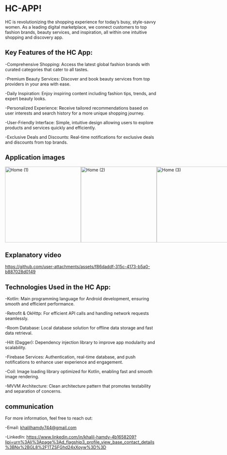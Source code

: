 # HC-APP!

HC is revolutionizing the shopping experience for today’s busy, style-savvy women. As a leading digital marketplace, we connect customers to top fashion brands, beauty services, and inspiration, all within one intuitive shopping and discovery app.
## Key Features of the HC App:

-Comprehensive Shopping: Access the latest global fashion brands with curated categories that cater to all tastes.

-Premium Beauty Services: Discover and book beauty services from top providers in your area with ease.

-Daily Inspiration: Enjoy inspiring content including fashion tips, trends, and expert beauty looks.

-Personalized Experience: Receive tailored recommendations based on user interests and search history for a more unique shopping journey.

-User-Friendly Interface: Simple, intuitive design allowing users to explore products and services quickly and efficiently.

-Exclusive Deals and Discounts: Real-time notifications for exclusive deals and discounts from top brands.

## Application images
<div style="display: flex; justify-content: space-around;">
  
  <img src="https://github.com/user-attachments/assets/a23b28e6-65db-4ade-9267-3ebf59187085" alt="Home (1)" width="250"/>
  <img src="https://github.com/user-attachments/assets/5efbcca8-35c2-438c-912f-6c422a3f5419" alt="Home (2)" width="250"/>
  <img src="https://github.com/user-attachments/assets/1128cd62-e3eb-475e-84f3-a92e7ff6e514" alt="Home (3)" width="250"/>
  <img src="https://github.com/user-attachments/assets/beb4a297-e0dc-4eb1-a032-63166cabdd17" alt="Home (3)" width="250"/>
  <img src="https://github.com/user-attachments/assets/2e584975-5615-4941-af2c-8ceab64e2821" alt="Splash screen1" width="250"/>
  <img src="https://github.com/user-attachments/assets/b49cdf5a-062c-4700-987f-4d84097da8a9" alt="Home (1)" width="250"/>
  <img src="https://github.com/user-attachments/assets/3d414f82-4e83-4b89-9745-7630dcdbf722" alt="Image 3" width="250"/>
  <img src="https://github.com/user-attachments/assets/d25f0c4c-54fc-4638-80a2-405833afdaea" alt="Image 3" width="250"/>
</div>

## Explanatory video

https://github.com/user-attachments/assets/f86daddf-315c-4173-b5a0-b887028d0149

## Technologies Used in the HC App:

-Kotlin: Main programming language for Android development, ensuring smooth and efficient performance.

-Retrofit & OkHttp: For efficient API calls and handling network requests seamlessly.

-Room Database: Local database solution for offline data storage and fast data retrieval.

-Hilt (Dagger): Dependency injection library to improve app modularity and scalability.

-Firebase Services: Authentication, real-time database, and push notifications to enhance user experience and engagement.

-Coil: Image loading library optimized for Kotlin, enabling fast and smooth image rendering.

-MVVM Architecture: Clean architecture pattern that promotes testability and separation of concerns.

## communication
For more information, feel free to reach out:

-Email: khalilhamdy744@gmail.com

-LinkedIn: https://www.linkedin.com/in/khalil-hamdy-4b1658209?lipi=urn%3Ali%3Apage%3Ad_flagship3_profile_view_base_contact_details%3BNx%2BGL8%2F1TZSFGhd24xXoyw%3D%3D
